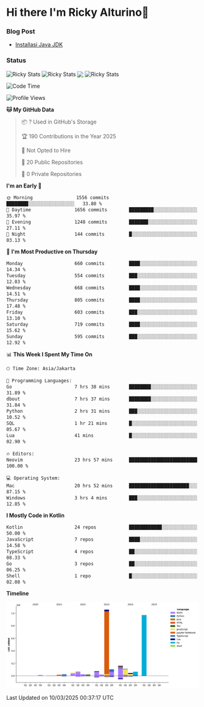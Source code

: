 # Hi there I'm Ricky Alturino👋

### Blog Post

<!-- BLOG-POST-LIST:START -->

- [Installasi Java JDK](https://onirutla.medium.com/installasi-java-jdk-ec701beeb5cb?source=rss-d9d81c918cc9------2)
<!-- BLOG-POST-LIST:END -->

### Status

<img align="center" alt="Ricky Stats" src="https://github-readme-stats.vercel.app/api?username=Alturino&theme=dark&show_icons=true&hide_border=false" />
<img align="center" alt="Ricky Stats" src="https://github-readme-stats.vercel.app/api/top-langs/?username=Alturino&theme=dark&show_icons=true&layout=compact"/>
<img align="center" width="640px" src="https://github-readme-stats.vercel.app/api/wakatime?username=Alturino&layout=compact&hide_border=true&theme=dark">
<img align="center" alt="Ricky Stats" src="https://leetcard.jacoblin.cool/onirutla?border=0&radius=20&ext=activity"/>

<!--START_SECTION:waka-->
![Code Time](http://img.shields.io/badge/Code%20Time-1%2C035%20hrs%2024%20mins-blue)

![Profile Views](http://img.shields.io/badge/Profile%20Views-0-blue)

**🐱 My GitHub Data** 

> 📦 ? Used in GitHub's Storage 
 > 
> 🏆 190 Contributions in the Year 2025
 > 
> 🚫 Not Opted to Hire
 > 
> 📜 20 Public Repositories 
 > 
> 🔑 0 Private Repositories 
 > 
**I'm an Early 🐤** 

```text
🌞 Morning                1556 commits        ████████░░░░░░░░░░░░░░░░░   33.80 % 
🌆 Daytime                1656 commits        █████████░░░░░░░░░░░░░░░░   35.97 % 
🌃 Evening                1248 commits        ███████░░░░░░░░░░░░░░░░░░   27.11 % 
🌙 Night                  144 commits         █░░░░░░░░░░░░░░░░░░░░░░░░   03.13 % 
```
📅 **I'm Most Productive on Thursday** 

```text
Monday                   660 commits         ████░░░░░░░░░░░░░░░░░░░░░   14.34 % 
Tuesday                  554 commits         ███░░░░░░░░░░░░░░░░░░░░░░   12.03 % 
Wednesday                668 commits         ████░░░░░░░░░░░░░░░░░░░░░   14.51 % 
Thursday                 805 commits         ████░░░░░░░░░░░░░░░░░░░░░   17.48 % 
Friday                   603 commits         ███░░░░░░░░░░░░░░░░░░░░░░   13.10 % 
Saturday                 719 commits         ████░░░░░░░░░░░░░░░░░░░░░   15.62 % 
Sunday                   595 commits         ███░░░░░░░░░░░░░░░░░░░░░░   12.92 % 
```


📊 **This Week I Spent My Time On** 

```text
🕑︎ Time Zone: Asia/Jakarta

💬 Programming Languages: 
Go                       7 hrs 38 mins       ████████░░░░░░░░░░░░░░░░░   31.89 % 
dbout                    7 hrs 37 mins       ████████░░░░░░░░░░░░░░░░░   31.84 % 
Python                   2 hrs 31 mins       ███░░░░░░░░░░░░░░░░░░░░░░   10.52 % 
SQL                      1 hr 21 mins        █░░░░░░░░░░░░░░░░░░░░░░░░   05.67 % 
Lua                      41 mins             █░░░░░░░░░░░░░░░░░░░░░░░░   02.90 % 

🔥 Editors: 
Neovim                   23 hrs 57 mins      █████████████████████████   100.00 % 

💻 Operating System: 
Mac                      20 hrs 52 mins      ██████████████████████░░░   87.15 % 
Windows                  3 hrs 4 mins        ███░░░░░░░░░░░░░░░░░░░░░░   12.85 % 
```

**I Mostly Code in Kotlin** 

```text
Kotlin                   24 repos            ████████████░░░░░░░░░░░░░   50.00 % 
JavaScript               7 repos             ████░░░░░░░░░░░░░░░░░░░░░   14.58 % 
TypeScript               4 repos             ██░░░░░░░░░░░░░░░░░░░░░░░   08.33 % 
Go                       3 repos             ██░░░░░░░░░░░░░░░░░░░░░░░   06.25 % 
Shell                    1 repo              █░░░░░░░░░░░░░░░░░░░░░░░░   02.08 % 
```



**Timeline**

![Lines of Code chart](https://raw.githubusercontent.com/Alturino/Alturino/main/assets/bar_graph.png)


 Last Updated on 10/03/2025 00:37:17 UTC
<!--END_SECTION:waka-->
